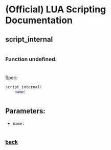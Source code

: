 
# (Official) LUA Scripting Documentation

## script_internal
#
### Function undefined.
#
Spec:
```lua
script_internal(
	name)
```
#
## Parameters:
- `name:` 
#  

### [back](../other)
